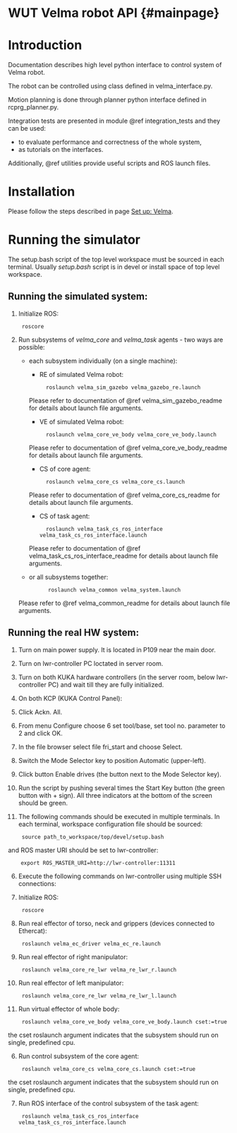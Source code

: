 WUT Velma robot API                         {#mainpage}
============

# Introduction

Documentation describes high level python interface to control system of Velma robot.

The robot can be controlled using class defined in velma_interface.py.

Motion planning is done through planner python interface defined in rcprg_planner.py.

Integration tests are presented in module @ref integration_tests and they can be used:
 * to evaluate performance and correctness of the whole system,
 * as tutorials on the interfaces.

Additionally, @ref utilities provide useful scripts and ROS launch files.

# Installation
Please follow the steps described in page [Set up: Velma](https://github.com/RCPRG-ros-pkg/RCPRG_rosinstall/wiki/Velma).

# Running the simulator
The setup.bash script of the top level workspace must be sourced in each terminal.
Usually *setup.bash* script is in devel or install space of top level workspace.

## Running the simulated system:
1. Initialize ROS:

        roscore

2. Run subsystems of *velma_core* and *velma_task* agents - two ways are possible:
    * each subsystem individually (on a single machine):
        - RE of simulated Velma robot:

                roslaunch velma_sim_gazebo velma_gazebo_re.launch

         Please refer to documentation of @ref velma_sim_gazebo_readme for details about launch file arguments.
        - VE of simulated Velma robot:

                roslaunch velma_core_ve_body velma_core_ve_body.launch

         Please refer to documentation of @ref velma_core_ve_body_readme for details about launch file arguments.
        - CS of core agent:

                roslaunch velma_core_cs velma_core_cs.launch

         Please refer to documentation of @ref velma_core_cs_readme for details about launch file arguments.
        - CS of task agent:

                roslaunch velma_task_cs_ros_interface velma_task_cs_ros_interface.launch

         Please refer to documentation of @ref velma_task_cs_ros_interface_readme for details about launch file arguments.
    * or all subsystems together:

                roslaunch velma_common velma_system.launch

     Please refer to @ref velma_common_readme for details about launch file arguments.

## Running the real HW system:
1. Turn on main power supply. It is located in P109 near the main door.

2. Turn on lwr-controller PC loctated in server room.

3. Turn on both KUKA hardware controllers (in the server room, below lwr-controller PC) and wait till they are fully initialized.

4. On both KCP (KUKA Control Panel):

  1. Click Ackn. All.

  2. From menu Configure choose 6 set tool/base, set tool no. parameter to 2 and click OK.

  3. In the file browser select file fri_start and choose Select.

  4. Switch the Mode Selector key to position Automatic (upper-left).

  5. Click button Enable drives (the button next to the Mode Selector key).

  6. Run the script by pushing several times the Start Key button (the green button with + sign). All three indicators at the bottom of the screen should be green.

5. The following commands should be executed in multiple terminals. In each terminal, workspace configuration file should be sourced:

        source path_to_workspace/top/devel/setup.bash

 and ROS master URI should be set to lwr-controller:

        export ROS_MASTER_URI=http://lwr-controller:11311

6. Execute the following commands on lwr-controller using multiple SSH connections:

  1. Initialize ROS:

          roscore

  2. Run real effector of torso, neck and grippers (devices connected to Ethercat):

          roslaunch velma_ec_driver velma_ec_re.launch

  3. Run real effector of right manipulator:

          roslaunch velma_core_re_lwr velma_re_lwr_r.launch

  4. Run real effector of left manipulator:

          roslaunch velma_core_re_lwr velma_re_lwr_l.launch

  5. Run virtual effector of whole body:

          roslaunch velma_core_ve_body velma_core_ve_body.launch cset:=true

   the cset roslaunch argument indicates that the subsystem should run on single, predefined cpu.

  6. Run control subsystem of the core agent:

          roslaunch velma_core_cs velma_core_cs.launch cset:=true

   the cset roslaunch argument indicates that the subsystem should run on single, predefined cpu.

  7. Run ROS interface of the control subsystem of the task agent:

          roslaunch velma_task_cs_ros_interface velma_task_cs_ros_interface.launch

